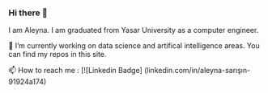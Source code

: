 ### Hi there 👋
I am Aleyna. I am graduated from Yasar University as a computer engineer. 

🔭 I’m currently working on data science and artifical intelligence areas. You can find my repos in this site. 



 📫 How to reach me :
 [![Linkedin Badge] (linkedin.com/in/aleyna-sarışın-91924a174)
<!--
**AleynaSarisin/AleynaSarisin** is a ✨ _special_ ✨ repository because its `README.md` (this file) appears on your GitHub profile.

Here are some ideas to get you started:

- 🔭 I’m currently working on ...
- 🌱 I’m currently learning ...
- 👯 I’m looking to collaborate on ...
- 🤔 I’m looking for help with ...
- 💬 Ask me about ...
- 📫 How to reach me: ...
- 😄 Pronouns: ...
- ⚡ Fun fact: ...
-->
